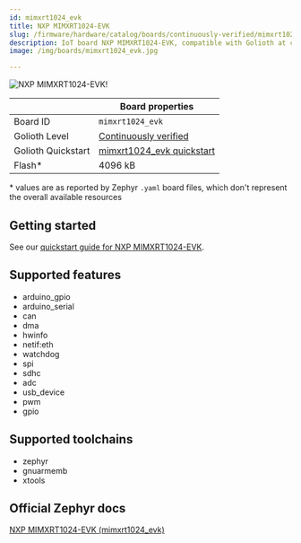 ```yaml
---
id: mimxrt1024_evk
title: NXP MIMXRT1024-EVK
slug: /firmware/hardware/catalog/boards/continuously-verified/mimxrt1024_evk
description: IoT board NXP MIMXRT1024-EVK, compatible with Golioth at continuously-verified level.
image: /img/boards/mimxrt1024_evk.jpg

---
```


[//]: # (This is an auto-generated file, do not edit! Changes to it will be lost upon re-generation)

![NXP MIMXRT1024-EVK!](/img/boards/mimxrt1024_evk.jpg "NXP MIMXRT1024-EVK")

|                | Board properties     |
| -------------  | -------------------- |
| Board ID       | `mimxrt1024_evk` |
| Golioth Level  | [Continuously verified](/firmware/hardware#continuously-verified-boards) |
| Golioth Quickstart | [mimxrt1024_evk quickstart](/getting-started/device-examples/compile-example-code/zephyr/) || RAM*           | 32768 kB |
| Flash*         | 4096 kB |

\* values are as reported by Zephyr `.yaml` board files, which don't represent the overall available resources

## Getting started

See our [quickstart guide for NXP MIMXRT1024-EVK](/getting-started/device-examples/compile-example-code/zephyr/).


## Supported features

* arduino_gpio
* arduino_serial
* can
* dma
* hwinfo
* netif:eth
* watchdog
* spi
* sdhc
* adc
* usb_device
* pwm
* gpio

## Supported toolchains

* zephyr
* gnuarmemb
* xtools

## Official Zephyr docs

[NXP MIMXRT1024-EVK (mimxrt1024_evk)](https://docs.zephyrproject.org/latest/boards/nxp/mimxrt1024_evk/doc/index.html)
